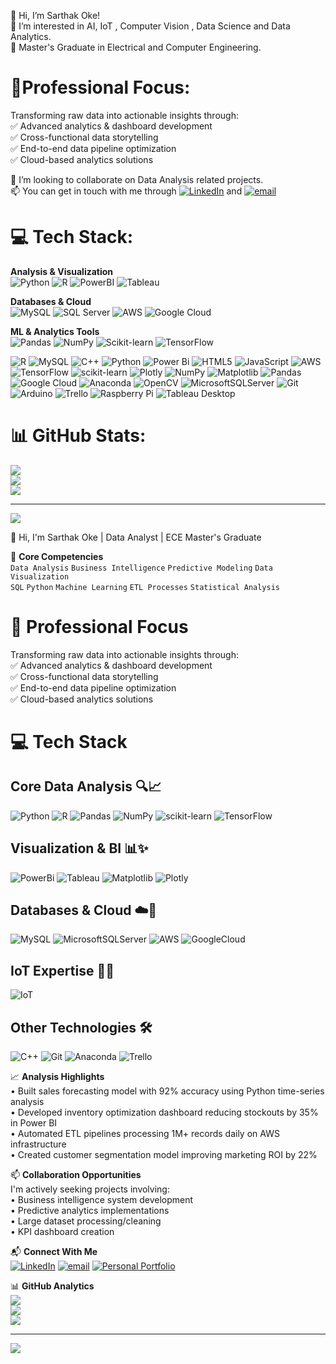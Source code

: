 👋 Hi, I’m Sarthak Oke!<br/>
👀 I’m interested in AI, IoT , Computer Vision , Data Science and Data Analytics.<br/>
🌱 Master's Graduate in Electrical and Computer Engineering.<br/>

# 💼Professional Focus:
Transforming raw data into actionable insights through:\
✅ Advanced analytics & dashboard development\
✅ Cross-functional data storytelling\
✅ End-to-end data pipeline optimization\
✅ Cloud-based analytics solutions

💞️ I’m looking to collaborate on Data Analysis related projects.<br/>
📫 You can get in touch with me through [![LinkedIn](https://img.shields.io/badge/LinkedIn-%230077B5.svg?logo=linkedin&logoColor=white)](https://linkedin.com/in/sarthakoke) and [![email](https://img.shields.io/badge/Email-D14836?logo=gmail&logoColor=white)](mailto:sarthakoke@gmail.com)

# 💻 Tech Stack:
**Analysis & Visualization**\
![Python](https://img.shields.io/badge/Python-3670A0?logo=python&logoColor=ffdd54)
![R](https://img.shields.io/badge/R-276DC3?logo=r&logoColor=white)
![PowerBI](https://img.shields.io/badge/Power_BI-F2C811?logo=powerbi&logoColor=black)
![Tableau](https://img.shields.io/badge/Tableau-E9762B?logo=tableau&logoColor=white)

**Databases & Cloud**\
![MySQL](https://img.shields.io/badge/MySQL-4479A1?logo=mysql&logoColor=white)
![SQL Server](https://img.shields.io/badge/SQL_Server-CC2927?logo=microsoftsqlserver&logoColor=white)
![AWS](https://img.shields.io/badge/AWS-FF9900?logo=amazonaws&logoColor=white)
![Google Cloud](https://img.shields.io/badge/GCP-4285F4?logo=googlecloud&logoColor=white)

**ML & Analytics Tools**\
![Pandas](https://img.shields.io/badge/Pandas-150458?logo=pandas&logoColor=white)
![NumPy](https://img.shields.io/badge/NumPy-013243?logo=numpy&logoColor=white)
![Scikit-learn](https://img.shields.io/badge/ScikitLearn-F7931E?logo=scikit-learn&logoColor=white)
![TensorFlow](https://img.shields.io/badge/TensorFlow-FF6F00?logo=tensorflow&logoColor=white)

![R](https://img.shields.io/badge/r-%23276DC3.svg?style=for-the-badge&logo=r&logoColor=white) ![MySQL](https://img.shields.io/badge/mysql-4479A1.svg?style=for-the-badge&logo=mysql&logoColor=white) ![C++](https://img.shields.io/badge/c++-%2300599C.svg?style=for-the-badge&logo=c%2B%2B&logoColor=white) ![Python](https://img.shields.io/badge/python-3670A0?style=for-the-badge&logo=python&logoColor=ffdd54) ![Power Bi](https://img.shields.io/badge/power_bi-F2C811?style=for-the-badge&logo=powerbi&logoColor=black) ![HTML5](https://img.shields.io/badge/html5-%23E34F26.svg?style=for-the-badge&logo=html5&logoColor=white) ![JavaScript](https://img.shields.io/badge/javascript-%23323330.svg?style=for-the-badge&logo=javascript&logoColor=%23F7DF1E) ![AWS](https://img.shields.io/badge/AWS-%23FF9900.svg?style=for-the-badge&logo=amazon-aws&logoColor=white) ![TensorFlow](https://img.shields.io/badge/TensorFlow-%23FF6F00.svg?style=for-the-badge&logo=TensorFlow&logoColor=white) ![scikit-learn](https://img.shields.io/badge/scikit--learn-%23F7931E.svg?style=for-the-badge&logo=scikit-learn&logoColor=white) ![Plotly](https://img.shields.io/badge/Plotly-%233F4F75.svg?style=for-the-badge&logo=plotly&logoColor=white) ![NumPy](https://img.shields.io/badge/numpy-%23013243.svg?style=for-the-badge&logo=numpy&logoColor=white) ![Matplotlib](https://img.shields.io/badge/Matplotlib-%23ffffff.svg?style=for-the-badge&logo=Matplotlib&logoColor=black) ![Pandas](https://img.shields.io/badge/pandas-%23150458.svg?style=for-the-badge&logo=pandas&logoColor=white) ![Google Cloud](https://img.shields.io/badge/GoogleCloud-%234285F4.svg?style=for-the-badge&logo=google-cloud&logoColor=white) ![Anaconda](https://img.shields.io/badge/Anaconda-%2344A833.svg?style=for-the-badge&logo=anaconda&logoColor=white) ![OpenCV](https://img.shields.io/badge/opencv-%23white.svg?style=for-the-badge&logo=opencv&logoColor=white) ![MicrosoftSQLServer](https://img.shields.io/badge/Microsoft%20SQL%20Server-CC2927?style=for-the-badge&logo=microsoft%20sql%20server&logoColor=white) ![Git](https://img.shields.io/badge/git-%23F05033.svg?style=for-the-badge&logo=git&logoColor=white) ![Arduino](https://img.shields.io/badge/-Arduino-00979D?style=for-the-badge&logo=Arduino&logoColor=white) ![Trello](https://img.shields.io/badge/Trello-%23026AA7.svg?style=for-the-badge&logo=Trello&logoColor=white) ![Raspberry Pi](https://img.shields.io/badge/-Raspberry_Pi-C51A4A?style=for-the-badge&logo=Raspberry-Pi) ![Tableau Desktop](https://img.shields.io/badge/Tableau_Desktop-%23E9762B.svg?style=for-the-badge&logo=tableau&logoColor=white)
# 📊 GitHub Stats:
![](https://github-readme-stats.vercel.app/api?username=sarthakoke&theme=default&hide_border=false&include_all_commits=false&count_private=false)<br/>
![](https://nirzak-streak-stats.vercel.app/?user=sarthakoke&theme=default&hide_border=false)<br/>
![](https://github-readme-stats.vercel.app/api/top-langs/?username=sarthakoke&theme=default&hide_border=false&include_all_commits=false&count_private=false&layout=compact)

---
[![](https://visitcount.itsvg.in/api?id=sarthakoke&icon=10&color=13)](https://visitcount.itsvg.in)

<!-- Proudly created with GPRM ( https://gprm.itsvg.in ) -->




👋 Hi, I'm Sarthak Oke | Data Analyst | ECE Master's Graduate

🔧 **Core Competencies**\
`Data Analysis` `Business Intelligence` `Predictive Modeling` `Data Visualization`\
`SQL` `Python` `Machine Learning` `ETL Processes` `Statistical Analysis`

# 💼 Professional Focus

Transforming raw data into actionable insights through:\
✅ Advanced analytics & dashboard development\
✅ Cross-functional data storytelling\
✅ End-to-end data pipeline optimization\
✅ Cloud-based analytics solutions

# 💻 Tech Stack

## Core Data Analysis 🔍📈
![Python](https://img.shields.io/badge/python-3670A0?style=flat&logo=python&logoColor=ffdd54)
![R](https://img.shields.io/badge/r-%23276DC3.svg?style=flat&logo=r&logoColor=white)
![Pandas](https://img.shields.io/badge/pandas-%23150458.svg?style=flat&logo=pandas&logoColor=white)
![NumPy](https://img.shields.io/badge/numpy-%23013243.svg?style=flat&logo=numpy&logoColor=white)
![scikit-learn](https://img.shields.io/badge/scikit--learn-%23F7931E.svg?style=flat&logo=scikit-learn&logoColor=white)
![TensorFlow](https://img.shields.io/badge/TensorFlow-%23FF6F00.svg?style=flat&logo=TensorFlow&logoColor=white)

## Visualization & BI 📊✨
![PowerBi](https://img.shields.io/badge/power_bi-F2C811?style=flat&logo=powerbi&logoColor=black)
![Tableau](https://img.shields.io/badge/Tableau_Desktop-%23E9762B.svg?style=flat&logo=tableau&logoColor=white)
![Matplotlib](https://img.shields.io/badge/Matplotlib-%23ffffff.svg?style=flat&logo=Matplotlib&logoColor=black)
![Plotly](https://img.shields.io/badge/Plotly-%233F4F75.svg?style=flat&logo=plotly&logoColor=white)

## Databases & Cloud ☁️🔗
![MySQL](https://img.shields.io/badge/mysql-4479A1.svg?style=flat&logo=mysql&logoColor=white)
![MicrosoftSQLServer](https://img.shields.io/badge/Microsoft%20SQL%20Server-CC2927?style=flat&logo=microsoft%20sql%20server&logoColor=white)
![AWS](https://img.shields.io/badge/AWS-%23FF9900.svg?style=flat&logo=amazon-aws&logoColor=white)
![GoogleCloud](https://img.shields.io/badge/GoogleCloud-%234285F4.svg?style=flat&logo=google-cloud&logoColor=white)

## IoT Expertise 🤖🔌
![IoT](https://img.shields.io/badge/IoT_Expertise-00979D?style=flat&logo=arduino&logoColor=white)

## Other Technologies 🛠️
![C++](https://img.shields.io/badge/c++-%2300599C.svg?style=flat&logo=c%2B%2B&logoColor=white)
![Git](https://img.shields.io/badge/git-%23F05033.svg?style=flat&logo=git&logoColor=white)
![Anaconda](https://img.shields.io/badge/Anaconda-%2344A833.svg?style=flat&logo=anaconda&logoColor=white)
![Trello](https://img.shields.io/badge/Trello-%23026AA7.svg?style=flat&logo=Trello&logoColor=white)

📈 **Analysis Highlights**\
• Built sales forecasting model with 92% accuracy using Python time-series analysis\
• Developed inventory optimization dashboard reducing stockouts by 35% in Power BI\
• Automated ETL pipelines processing 1M+ records daily on AWS infrastructure\
• Created customer segmentation model improving marketing ROI by 22%

📫 **Collaboration Opportunities**\
I'm actively seeking projects involving:\
• Business intelligence system development\
• Predictive analytics implementations\
• Large dataset processing/cleaning\
• KPI dashboard creation

📬 **Connect With Me**\
[![LinkedIn](https://img.shields.io/badge/LinkedIn-%230077B5.svg?logo=linkedin&logoColor=white)](https://linkedin.com/in/sarthakoke)
[![email](https://img.shields.io/badge/Email-D14836?logo=gmail&logoColor=white)](mailto:sarthakoke@gmail.com)
[![Personal Portfolio](https://img.shields.io/badge/Personal_Portfolio%230077B5.svg?logo=portfolio&logoColor=white)](https://sarthakoke.github.io/)

📊 **GitHub Analytics**  
![](https://github-readme-stats.vercel.app/api?username=sarthakoke&theme=default&hide_border=false&include_all_commits=false&count_private=false)<br/>
![](https://nirzak-streak-stats.vercel.app/?user=sarthakoke&theme=default&hide_border=false)<br/>
![](https://github-readme-stats.vercel.app/api/top-langs/?username=sarthakoke&theme=default&hide_border=false&include_all_commits=false&count_private=false&layout=compact)

---
[![](https://visitcount.itsvg.in/api?id=sarthakoke&icon=10&color=13)](https://visitcount.itsvg.in)

